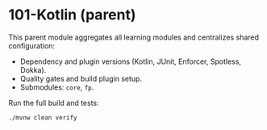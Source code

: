 # 101-Kotlin (parent)

This parent module aggregates all learning modules and centralizes shared configuration:

- Dependency and plugin versions (Kotlin, JUnit, Enforcer, Spotless, Dokka).
- Quality gates and build plugin setup.
- Submodules: `core`, `fp`.

Run the full build and tests:

```bash
./mvnw clean verify
```
